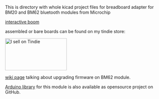 This is directory with whole kicad project files for breadboard adapter for BM20 and BM62 bluetooth modules from Microchip

<a href="https://tomaskovacik.github.io/hw/kicad/BM20_breadboard_adapter/bom/ibom.html">interactive boom</a>

assembled or bare boards can be found on my tindie store:

<a href="https://www.tindie.com/products/tomaskovacik/bm20bm62-breadboard-adapter/?ref=offsite_badges&utm_source=sellers_tomaskovacik&utm_medium=badges&utm_campaign=badge_large"><img src="https://d2ss6ovg47m0r5.cloudfront.net/badges/tindie-larges.png" alt="I sell on Tindie" width="200" height="104"></a>

<a href="https://github.com/tomaskovacik/IS2020/wiki/Upgrading-firmware-on-BM62">wiki page</a> talking about upgrading firmware on BM62 module.

<a href="https://github.com/tomaskovacik/IS2020">Arduino library</a> for this module is also available as opensource project on GitHub.
